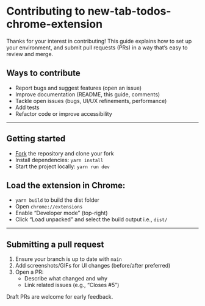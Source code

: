 # Contributing to new-tab-todos-chrome-extension

Thanks for your interest in contributing! This guide explains how to set up your environment, and submit pull requests (PRs) in a way that’s easy to review and merge.

## Ways to contribute

- Report bugs and suggest features (open an issue)
- Improve documentation (README, this guide, comments)
- Tackle open issues (bugs, UI/UX refinements, performance)
- Add tests
- Refactor code or improve accessibility

---

## Getting started

- [Fork](https://github.com/AyushSaini00/new-tab-todos-chrome-extension/fork) the repository and clone your fork
- Install dependencies: `yarn install`
- Start the project locally: `yarn run dev`

## Load the extension in Chrome:

- `yarn build` to build the dist folder
- Open `chrome://extensions`
- Enable “Developer mode” (top-right)
- Click “Load unpacked” and select the build output i.e., `dist/`

---

## Submitting a pull request

1. Ensure your branch is up to date with `main`
2. Add screenshots/GIFs for UI changes (before/after preferred)
3. Open a PR:
   - Describe what changed and why
   - Link related issues (e.g., “Closes #5”)

Draft PRs are welcome for early feedback.

